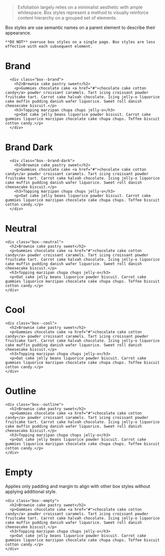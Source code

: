 > Exfoliation largely relies on a minimalist aesthetic with ample whitespace. Box styles represent a method to visually reinforce content hierarchy on a grouped set of elements.

Box styles are use semantic names on a parent element to describe their appearance.

```hint|warning
**DO NOT** overuse box styles on a single page. Box styles are less effective with each subsequent element.
```

# Brand

```html|plain,light,span-3
  <div class="box--brand">
    <h2>Brownie cake pastry sweet</h2>
    <p>Gummies chocolate cake <a href="#">chocolate cake cotton candy</a> powder croissant caramels. Tart icing croissant powder fruitcake tart. Carrot cake halvah chocolate. Icing jelly-o liquorice cake muffin pudding danish wafer liquorice. Sweet roll danish cheesecake biscuit.</p>
    <h3>Topping marzipan chupa chups jelly-o</h3>
    <p>Oat cake jelly beans liquorice powder biscuit. Carrot cake gummies liquorice marzipan chocolate cake chupa chups. Toffee biscuit cotton candy.</p>
  </div>
```

# Brand Dark

```html|plain,light,span-3
  <div class="box--brand-dark">
    <h2>Brownie cake pastry sweet</h2>
    <p>Gummies chocolate cake <a href="#">chocolate cake cotton candy</a> powder croissant caramels. Tart icing croissant powder fruitcake tart. Carrot cake halvah chocolate. Icing jelly-o liquorice cake muffin pudding danish wafer liquorice. Sweet roll danish cheesecake biscuit.</p>
    <h3>Topping marzipan chupa chups jelly-o</h3>
    <p>Oat cake jelly beans liquorice powder biscuit. Carrot cake gummies liquorice marzipan chocolate cake chupa chups. Toffee biscuit cotton candy.</p>
  </div>
```

# Neutral

```html|plain,light,span-3
<div class="box--neutral">
  <h2>Brownie cake pastry sweet</h2>
  <p>Gummies chocolate cake <a href="#">chocolate cake cotton candy</a> powder croissant caramels. Tart icing croissant powder fruitcake tart. Carrot cake halvah chocolate. Icing jelly-o liquorice cake muffin pudding danish wafer liquorice. Sweet roll danish cheesecake biscuit.</p>
  <h3>Topping marzipan chupa chups jelly-o</h3>
  <p>Oat cake jelly beans liquorice powder biscuit. Carrot cake gummies liquorice marzipan chocolate cake chupa chups. Toffee biscuit cotton candy.</p>
</div>
```

# Cool

```html|plain,light,span-3
<div class="box--cool">
  <h2>Brownie cake pastry sweet</h2>
  <p>Gummies chocolate cake <a href="#">chocolate cake cotton candy</a> powder croissant caramels. Tart icing croissant powder fruitcake tart. Carrot cake halvah chocolate. Icing jelly-o liquorice cake muffin pudding danish wafer liquorice. Sweet roll danish cheesecake biscuit.</p>
  <h3>Topping marzipan chupa chups jelly-o</h3>
  <p>Oat cake jelly beans liquorice powder biscuit. Carrot cake gummies liquorice marzipan chocolate cake chupa chups. Toffee biscuit cotton candy.</p>
</div>
```

# Outline

```html|plain,light,span-3
<div class="box--outline">
  <h2>Brownie cake pastry sweet</h2>
  <p>Gummies chocolate cake <a href="#">chocolate cake cotton candy</a> powder croissant caramels. Tart icing croissant powder fruitcake tart. Carrot cake halvah chocolate. Icing jelly-o liquorice cake muffin pudding danish wafer liquorice. Sweet roll danish cheesecake biscuit.</p>
  <h3>Topping marzipan chupa chups jelly-o</h3>
  <p>Oat cake jelly beans liquorice powder biscuit. Carrot cake gummies liquorice marzipan chocolate cake chupa chups. Toffee biscuit cotton candy.</p>
</div>
```

# Empty

Applies only padding and margin to align with other box styles without applying additional style.

```html|plain,light,span-3
<div class="box--empty">
  <h2>Brownie cake pastry sweet</h2>
  <p>Gummies chocolate cake <a href="#">chocolate cake cotton candy</a> powder croissant caramels. Tart icing croissant powder fruitcake tart. Carrot cake halvah chocolate. Icing jelly-o liquorice cake muffin pudding danish wafer liquorice. Sweet roll danish cheesecake biscuit.</p>
  <h3>Topping marzipan chupa chups jelly-o</h3>
  <p>Oat cake jelly beans liquorice powder biscuit. Carrot cake gummies liquorice marzipan chocolate cake chupa chups. Toffee biscuit cotton candy.</p>
</div>
```
